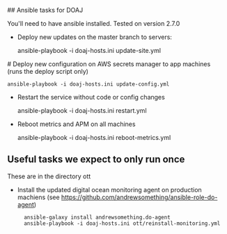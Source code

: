 ## Ansible tasks for DOAJ

You'll need to have ansible installed. Tested on version 2.7.0

* Deploy new updates on the master branch to servers:

	ansible-playbook -i doaj-hosts.ini update-site.yml

# Deploy new configuration on AWS secrets manager to app machines (runs the deploy script only)

	ansible-playbook -i doaj-hosts.ini update-config.yml

* Restart the service without code or config changes

	ansible-playbook -i doaj-hosts.ini restart.yml

* Reboot metrics and APM on all machines

	ansible-playbook -i doaj-hosts.ini reboot-metrics.yml


## Useful tasks we expect to only run once

These are in the directory ott

* Install the updated digital ocean monitoring agent on production machiens
  (see https://github.com/andrewsomething/ansible-role-do-agent)

        ansible-galaxy install andrewsomething.do-agent
        ansible-playbook -i doaj-hosts.ini ott/reinstall-monitoring.yml
